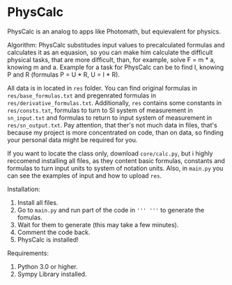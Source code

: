 # PhysCalc
PhysCalc is an analog to apps like Photomath, but equievalent for physics.

Algorithm: PhysCalc substitudes input values to precalculated formulas and calculates it as an equasion, so you can make him calculate the difficult physical tasks, that are more difficult, than, for example, solve F = m * a, knowing m and a. Example for a task for PhysCalc can be to find I, knowing P and R (formulas P = U * R, U = I * R).

All data is in located in ```res``` folder. You can find original formulas in ```res/base_formulas.txt``` and pregenrated formulas in ```res/derivative_formulas.txt```. Additionally, ```res``` contains some constants in ```res/consts.txt```, formulas to turn to SI system of measurement in ```sn_input.txt``` and formulas to return to input system of measurement in ```res/sn_output.txt```. Pay attention, that ther's not much data in files, that's because my project is more concentrated on code, than on data, so finding your personal data might be required for you.

If you want to locate the class only, download ```core/calc.py```, but i highly reccomend installing all files, as they content basic formulas, constants and formulas to turn input units to system of notation units. Also, in ```main.py``` you can see the examples of input and how to upload ```res```.

Installation:
1. Install all files.
2. Go to ```main.py``` and run part of the code in ```''' '''``` to generate the fomulas.
3. Wait for them to generate (this may take a few minutes).
4. Comment the code back.
5. PhysCalc is installed!

Requirements:
1. Python 3.0 or higher.
2. Sympy Library installed.
